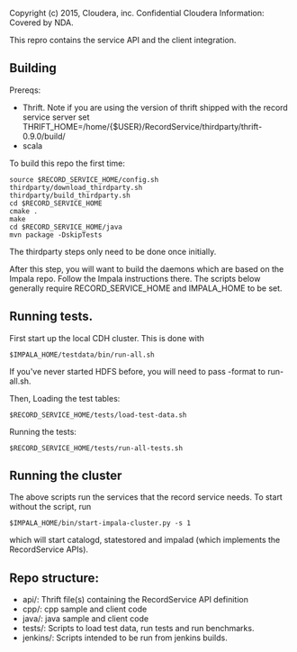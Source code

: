 Copyright (c) 2015, Cloudera, inc.
Confidential Cloudera Information: Covered by NDA.

This repro contains the service API and the client integration.

## Building
Prereqs:
- Thrift. Note if you are using the version of thrift shipped with the record service server set THRIFT_HOME=/home/{$USER}/RecordService/thirdparty/thrift-0.9.0/build/
- scala

To build this repo the first time:

    source $RECORD_SERVICE_HOME/config.sh
    thirdparty/download_thirdparty.sh
    thirdparty/build_thirdparty.sh
    cd $RECORD_SERVICE_HOME
    cmake .
    make
    cd $RECORD_SERVICE_HOME/java
    mvn package -DskipTests

The thirdparty steps only need to be done once initially.

After this step, you will want to build the daemons which are based on the Impala repo.
Follow the Impala instructions there. The scripts below generally require 
RECORD_SERVICE_HOME and IMPALA_HOME to be set.

## Running tests.
First start up the local CDH cluster. This is done with

    $IMPALA_HOME/testdata/bin/run-all.sh

If you've never started HDFS before, you will need to pass -format to run-all.sh.

Then,
Loading the test tables:

    $RECORD_SERVICE_HOME/tests/load-test-data.sh

Running the tests:

    $RECORD_SERVICE_HOME/tests/run-all-tests.sh

## Running the cluster
The above scripts run the services that the record service needs. To start without
the script, run

    $IMPALA_HOME/bin/start-impala-cluster.py -s 1

which will start catalogd, statestored and impalad (which implements the
RecordService APIs).

## Repo structure:
- api/: Thrift file(s) containing the RecordService API definition
- cpp/: cpp sample and client code
- java/: java sample and client code
- tests/: Scripts to load test data, run tests and run benchmarks.
- jenkins/: Scripts intended to be run from jenkins builds.
